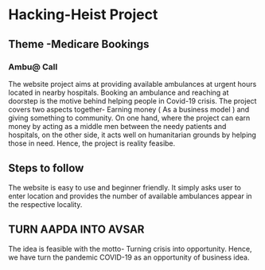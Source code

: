 # Hacking-Heist Project
## Theme -Medicare Bookings
### Ambu@ Call
The website project aims at providing available ambulances at urgent hours located in nearby hospitals. Booking an ambulance and reaching at doorstep is the motive behind helping people in Covid-19 crisis.
The project covers two aspects together- Earning money ( As a business model ) and giving something to community. On one hand, where the project can earn money by acting as a middle men between the needy patients and hospitals, on the other side, it acts well on humanitarian grounds by helping those in need. 
Hence, the project is reality feasibe.
## Steps to follow
The website is easy to use and beginner friendly. It simply asks user to enter location and provides the number of available ambulances appear in the respective locality.

## TURN AAPDA INTO AVSAR
The idea is feasible with the motto- Turning crisis into opportunity. Hence, we have turn the pandemic COVID-19 as an opportunity of business idea.
